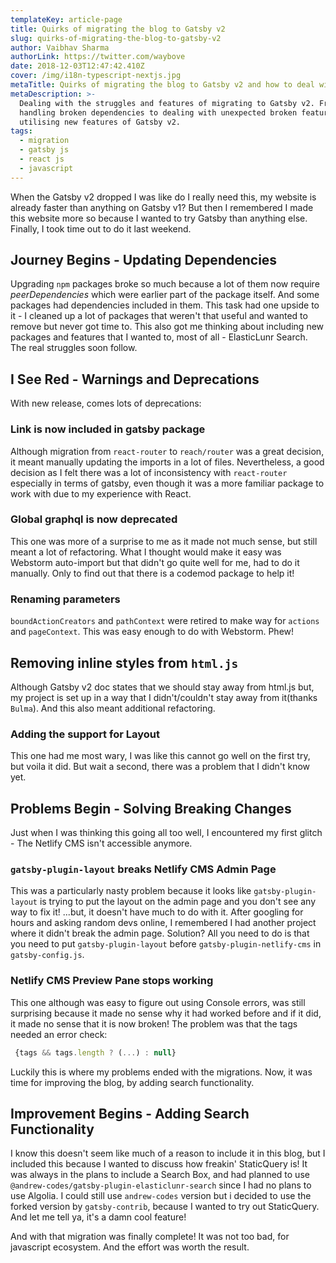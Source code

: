 ```yaml
---
templateKey: article-page
title: Quirks of migrating the blog to Gatsby v2
slug: quirks-of-migrating-the-blog-to-gatsby-v2
author: Vaibhav Sharma
authorLink: https://twitter.com/waybove
date: 2018-12-03T12:47:42.410Z
cover: /img/i18n-typescript-nextjs.jpg
metaTitle: Quirks of migrating the blog to Gatsby v2 and how to deal with them.
metaDescription: >-
  Dealing with the struggles and features of migrating to Gatsby v2. From
  handling broken dependencies to dealing with unexpected broken features to
  utilising new features of Gatsby v2.
tags:
  - migration
  - gatsby js
  - react js
  - javascript
---
```

When the Gatsby v2 dropped I was like do I really need this, my website is already faster than anything on Gatsby v1? But then I remembered I made this website more so because I wanted to try Gatsby than anything else. Finally, I took time out to do it last weekend.

## Journey Begins - Updating Dependencies

Upgrading `npm` packages broke so much because a lot of them now require _peerDependencies_ which were earlier part of the package itself. And some packages had dependencies included in them. This task had one upside to it - I cleaned up a lot of packages that weren't that useful and wanted to remove but never got time to. This also got me thinking about including new packages and features that I wanted to, most of all - ElasticLunr Search. The real struggles soon follow.

## I See Red - Warnings and Deprecations

With new release, comes lots of deprecations:

### Link is now included in gatsby package

Although migration from `react-router` to `reach/router` was a great decision, it meant manually updating the imports in a lot of files. Nevertheless, a good decision as I felt there was a lot of inconsistency with `react-router` especially in terms of gatsby, even though it was a more familiar package to work with due to my experience with React.

### Global graphql is now deprecated

This one was more of a surprise to me as it made not much sense, but still meant a lot of refactoring. What I thought would make it easy was Webstorm auto-import but that didn't go quite well for me, had to do it manually. Only to find out that there is a codemod package to help it!

### Renaming parameters

`boundActionCreators` and `pathContext` were retired to make way for `actions` and `pageContext`. This was easy enough to do with Webstorm. Phew!

## Removing inline styles from `html.js`

Although Gatsby v2 doc states that we should stay away from html.js but, my project is set up in a way that I didn't/couldn't stay away from it(thanks `Bulma`). And this also meant additional refactoring.

### Adding the support for Layout

This one had me most wary, I was like this cannot go well on the first try, but voila it did. But wait a second, there was a problem that I didn't know yet.

## Problems Begin - Solving Breaking Changes

Just when I was thinking this going all too well, I encountered my first glitch - The Netlify CMS isn't accessible anymore.

### `gatsby-plugin-layout` breaks Netlify CMS Admin Page

This was a particularly nasty problem because it looks like `gatsby-plugin-layout` is trying to put the layout on the admin page and you don't see any way to fix it! ...but, it doesn't have much to do with it. After googling for hours and asking random devs online, I remembered I had another project where it didn't break the admin page. Solution? All you need to do is that you need to put `gatsby-plugin-layout` before `gatsby-plugin-netlify-cms` in `gatsby-config.js`.

### Netlify CMS Preview Pane stops working

This one although was easy to figure out using Console errors, was still surprising because it made no sense why it had worked before and if it did, it made no sense that it is now broken! The problem was that the tags needed an error check:

```javascript
 {tags && tags.length ? (...) : null}
```

Luckily this is where my problems ended with the migrations. Now, it was time for improving the blog, by adding search functionality.

## Improvement Begins - Adding Search Functionality

I know this doesn't seem like much of a reason to include it in this blog, but I included this because I wanted to discuss how freakin' StaticQuery is! It was always in the plans to include a Search Box, and had planned to use `@andrew-codes/gatsby-plugin-elasticlunr-search` since I had no plans to use Algolia. I could still use `andrew-codes` version but i decided to use the forked version by `gatsby-contrib`, because I wanted to try out StaticQuery. And let me tell ya, it's a damn cool feature!

And with that migration was finally complete! It was not too bad, for javascript ecosystem. And the effort was worth the result.
